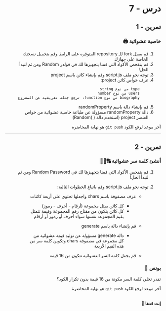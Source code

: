 <div dir="rtl">

# درس - 7

## تمرين - 1

### خاصية عشوائية 🖨

<div dir="rtl">
<ol>
<li>  قم بعمل fork للـ repository المتوفرة على الرابط وقم بتحميل نسختك الخاصة على جهازك
<li>  قم بتفحص الأكواد التي قمنا بتجهيزها لك في فولدر Random ومن ثم لنبدأ الحل!
<li>  توجه نحو ملف script.js وقم بإنشاء كائن باسم project
<li>  عرف خواص كائن project:

        type من نوع string
        users من نوع number
        biography من نوع function: ترجع جملة تعريفية عن المشروع

<li>  قم بإنشاء دالة باسم randomProperty
<li>  دالة randomProperty مسؤولة عن طباعة خاصية عشوائية من خواص العنصر project (استخدم دالة ( )Random)
</ol>
</div>

آخر موعد لرفع الكود `git push` هو نهاية المحاضرة

<hr>

## تمرين - 2

### أنشئ كلمة سر عشوائية 🔠🔡🔢

1. قم بتفحص الأكواد التي قمنا بتجهيزها لك في Random Password ومن ثم لنبدأ الحل!
2. توجه نحو ملف script.js وقم باتباع الخطوات التالية:

   - عرف مصفوفة باسم chars واجعلها تحتوي على أربعة كائنات

     - كل كائن يمثل مجموعة (أرقام - أحرف - رموز)
     - كل كائن يتكون من مفتاح رقم المجموعة وقيمة تتمثل بقيم المجموعة نفسها سواء أحرف أو رموز أو أرقام

   - قم بإنشاء دالة باسم generate

     - دالة generate مسؤولة عن توليد قيمة عشوائية من كل مجموعة في مصفوفة chars وتكوين كلمة سر من هذه القيم الأربعة

   - قم بجعل كلمة السر العشوائية تتكون من 16 قيمة

### بونص 👑

تقدر تخلي كلمة السر مكونة من 16 قيمة بدون تكرار الكود؟

آخر موعد لرفع الكود `git push` هو نهاية المحاضرة

<br>
<b>إنت قدها 💪</b>

</div>
